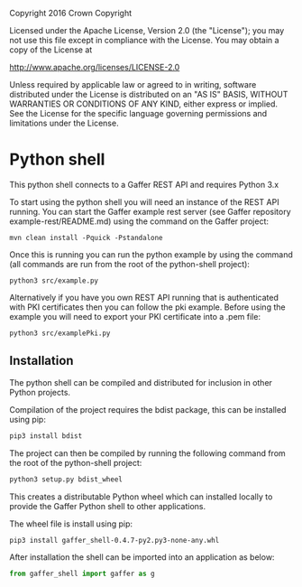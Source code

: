 Copyright 2016 Crown Copyright

Licensed under the Apache License, Version 2.0 (the "License");
you may not use this file except in compliance with the License.
You may obtain a copy of the License at

  http://www.apache.org/licenses/LICENSE-2.0

Unless required by applicable law or agreed to in writing, software
distributed under the License is distributed on an "AS IS" BASIS,
WITHOUT WARRANTIES OR CONDITIONS OF ANY KIND, either express or implied.
See the License for the specific language governing permissions and
limitations under the License.

Python shell
============

This python shell connects to a Gaffer REST API and requires Python 3.x

To start using the python shell you will need an instance of the REST API running.
You can start the Gaffer example rest server (see Gaffer repository example-rest/README.md) using the command on the Gaffer project:

```
mvn clean install -Pquick -Pstandalone
```

Once this is running you can run the python example by using the command (all commands are run from the root of the python-shell project):

```
python3 src/example.py
```

Alternatively if you have you own REST API running that is authenticated with
PKI certificates then you can follow the pki example. Before using the example you
will need to export your PKI certificate into a .pem file:

```
python3 src/examplePki.py
```

## Installation

The python shell can be compiled and distributed for inclusion in other Python projects.

Compilation of the project requires the bdist package, this can be installed using pip:

```bash
pip3 install bdist
```

The project can then be compiled by running the following command from the root of the python-shell project:

```bash
python3 setup.py bdist_wheel
```

This creates a distributable Python wheel which can installed locally to provide the Gaffer Python shell to other applications.

The wheel file is install using pip:

```bash
pip3 install gaffer_shell-0.4.7-py2.py3-none-any.whl
```

After installation the shell can be imported into an application as below:

```python
from gaffer_shell import gaffer as g
```
